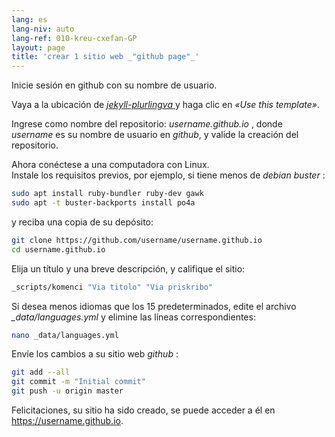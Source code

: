 ```yaml
---
lang: es
lang-niv: auto
lang-ref: 010-kreu-cxefan-GP
layout: page
title: 'crear 1 sitio web _"github page"_'
---
```


Inicie sesión en github con su nombre de usuario.  

Vaya a la ubicación de [ _jekyll-plurlingva_ ](https://github.com/jmichault/jekyll-plurlingva)y haga clic en _«Use this template»_.

Ingrese como nombre del repositorio: _username.github.io_ , donde _username_ es su nombre de usuario en _github_, y valide la creación del repositorio.

Ahora conéctese a una computadora con Linux.  
Instale los requisitos previos, por ejemplo, si tiene menos de _debian buster_ :
```bash
sudo apt install ruby-bundler ruby-dev gawk
sudo apt -t buster-backports install po4a
```

y reciba una copia de su depósito:
```bash
git clone https://github.com/username/username.github.io
cd username.github.io
```

Elija un título y una breve descripción, y califique el sitio:
```bash
_scripts/komenci "Via titolo" "Via priskribo"
```

Si desea menos idiomas que los 15 predeterminados, edite el archivo _\_data/languages.yml_ y elimine las líneas correspondientes:
```bash
nano _data/languages.yml
```

Envíe los cambios a su sitio web _github_ :
```bash
git add --all
git commit -m "Initial commit"
git push -u origin master
```

Felicitaciones, su sitio ha sido creado, se puede acceder a él en https://username.github.io.

